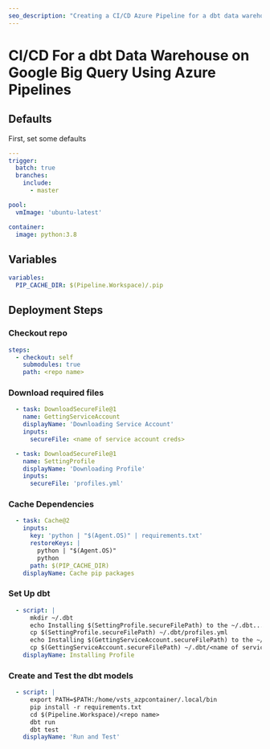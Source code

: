 ```yaml
---
seo_description: "Creating a CI/CD Azure Pipeline for a dbt data warehouse on Google Big Query"
---
```


# CI/CD For a dbt Data Warehouse on Google Big Query Using Azure Pipelines

## Defaults

First, set some defaults

```yaml
---
trigger:
  batch: true
  branches:
    include:
      - master

pool:
  vmImage: 'ubuntu-latest'

container:
  image: python:3.8
```

## Variables

```yaml
variables:
  PIP_CACHE_DIR: $(Pipeline.Workspace)/.pip
```

## Deployment Steps

### Checkout repo

```yaml
steps:
  - checkout: self
    submodules: true
    path: <repo name>
```

### Download required files

```yaml
  - task: DownloadSecureFile@1
    name: GettingServiceAccount
    displayName: 'Downloading Service Account'
    inputs:
      secureFile: <name of service account creds>

  - task: DownloadSecureFile@1
    name: SettingProfile
    displayName: 'Downloading Profile'
    inputs:
      secureFile: 'profiles.yml'
```

### Cache Dependencies

```yaml
  - task: Cache@2
    inputs:
      key: 'python | "$(Agent.OS)" | requirements.txt'
      restoreKeys: |
        python | "$(Agent.OS)"
        python
      path: $(PIP_CACHE_DIR)
    displayName: Cache pip packages
```

### Set Up dbt

```yaml
  - script: |
      mkdir ~/.dbt
      echo Installing $(SettingProfile.secureFilePath) to the ~/.dbt...
      cp $(SettingProfile.secureFilePath) ~/.dbt/profiles.yml
      echo Installing $(GettingServiceAccount.secureFilePath) to the ~/.dbt...
      cp $(GettingServiceAccount.secureFilePath) ~/.dbt/<name of service account creds>
    displayName: Installing Profile
```

### Create and Test the dbt models

```yaml
  - script: |
      export PATH=$PATH:/home/vsts_azpcontainer/.local/bin
      pip install -r requirements.txt
      cd $(Pipeline.Workspace)/<repo name>
      dbt run
      dbt test
    displayName: 'Run and Test'
```
